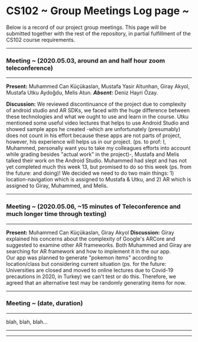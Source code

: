 # CS102 ~ Group Meetings Log page ~

Below is a record of our project group meetings. This page will be submitted together with the rest of the repository, in partial fulfillment of the CS102 course requirements.

****
### Meeting ~ (2020.05.03, around an and half hour zoom teleconference)
****
**Present:** Muhammed Can Küçükaslan, Mustafa Yasir Altunhan, Giray Akyol, Mustafa Utku Aydoğdu, Melis Atun.
   _**Absent:**_  Deniz Hayri Özay.

**Discussion:** 
We reviewed discontinuance of the project due to complexity of android studio and AR SDKs, we faced with the huge difference between these technologies and what we ought to use and learn in the course. Utku mentioned some useful video lectures that helps to use Android Studio and showed sample apps he created -which are unfortunately (presumably) does not count in his effort because these apps are not parts of project, however, his experience will helps us in our project. (ps. to prof: I, Muhammed, personally want you to take my colleagues efforts into account while grading besides "actual work" in the project)-, Mustafa and Melis talked their work on the Android Studio. Muhammed had slept and has not yet completed much this week 13, but promised to do so this week (ps. from the future: and doing)! We decided we need to do two main things: 1) location-navigation which is assigned to Mustafa & Utku, and 2) AR which is assigned to Giray, Muhammed, and Melis. 

****
### Meeting ~ (2020.05.06, ~15 minutes of Teleconference and much longer time through texting)
****
**Present:** Muhammed Can Küçükaslan, Giray Akyol
**Discussion:** 
Giray explained his concerns about the complexity of Google's ARCore and suggested to examine other AR frameworks. Both Muhammed and Giray are searching for AR framework and how to implement it in the our app.  
Our app was planned to generate "pokemon items" according to location/class but considering current situation (ps. for the future: Universities are closed and moved to online lectures due to Covid-19 precautions in 2020, in Turkey) we can't test or do this. Therefore, we agreed that an alternative test may be randomly generating items for now. 

****
### Meeting ~ (date, duration)
****
blah, blah, blah...

****
****
